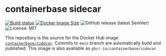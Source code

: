 # containerbase sidecar

[![Build status](https://github.com/containerbase/sidecar/actions/workflows/build.yml/badge.svg)](https://github.com/containerbase/sidecar/actions/workflows/build.yml?query=branch%3Amain)
[![Docker Image Size](https://badgen.net/docker/size/containerbase/sidecar/latest)](https://hub.docker.com/r/containerbase/sidecar)
![GitHub release (latest SemVer)](https://img.shields.io/github/v/release/containerbase/sidecar)
![License: MIT](https://img.shields.io/github/license/containerbase/erlang-prebuild)

This repository is the source for the Docker Hub image [`containerbase/sidecar`](https://hub.docker.com/r/containerbase/sidecar).
Commits to `main` branch are automatically build and published.
This image is also available as `ghcr.io/containerbase/sidecar`
